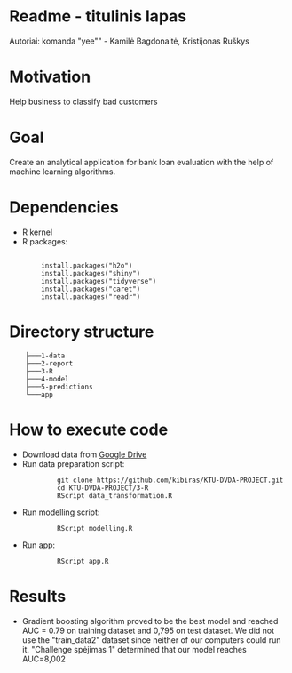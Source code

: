 # Readme - titulinis lapas

Autoriai: komanda "yee"" - Kamilė Bagdonaitė, Kristijonas Ruškys

# Motivation

Help business to classify bad customers

# Goal

Create an analytical application for bank loan evaluation with the help of machine learning algorithms.

# Dependencies

-   R kernel
-   R packages:

```

        install.packages("h2o")
        install.packages("shiny")
        install.packages("tidyverse")
        install.packages("caret")
        install.packages("readr")
```

# Directory structure

        ├───1-data
        ├───2-report
        ├───3-R
        ├───4-model
        ├───5-predictions
        └───app

# How to execute code

-   Download data from [Google Drive](https://drive.google.com/drive/folders/17NsP84MecXHyctM94NLwps_tsowld_y8?usp=sharing)
-   Run data preparation script:

```
            git clone https://github.com/kibiras/KTU-DVDA-PROJECT.git
            cd KTU-DVDA-PROJECT/3-R
            RScript data_transformation.R
```

-   Run modelling script:
```
            RScript modelling.R
```
-   Run app:
```
            RScript app.R
```

# Results

-   Gradient boosting algorithm proved to be the best model and reached AUC = 0.79 on training dataset and 0,795 on test dataset. We did not use the "train_data2" dataset since neither of our computers could run it. "Challenge spėjimas 1" determined that our model reaches AUC=8,002
